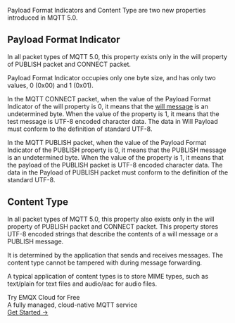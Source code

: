 Payload Format Indicators and Content Type are two new properties introduced in MQTT 5.0.

## Payload Format Indicator

In all packet types of MQTT 5.0, this property exists only in the will property of PUBLISH packet and CONNECT packet.

Payload Format Indicator occupies only one byte size, and has only two values, 0 (0x00) and 1 (0x01).

In the MQTT CONNECT packet, when the value of the Payload Format Indicator of the will property is 0, it means that the [will message](https://www.emqx.com/en/blog/use-of-mqtt-will-message) is an undetermined byte. When the value of the property is 1, it means that the test message is UTF-8 encoded character data. The data in Will Payload must conform to the definition of standard UTF-8.

In the MQTT PUBLISH packet, when the value of the Payload Format Indicator of the PUBLISH property is 0, it means that the PUBLISH message is an undetermined byte. When the value of the property is 1, it means that the payload of the PUBLISH packet is UTF-8 encoded character data. The data in the Payload of PUBLISH packet must conform to the definition of the standard UTF-8.

## Content Type

In all packet types of MQTT 5.0, this property also exists only in the will property of PUBLISH packet and CONNECT packet. This property stores UTF-8 encoded strings that describe the contents of a will message or a PUBLISH message.

It is determined by the application that sends and receives messages. The content type cannot be tampered with during message forwarding.

A typical application of content types is to store MIME types, such as text/plain for text files and audio/aac for audio files.


<section class="promotion">
    <div>
        Try EMQX Cloud for Free
        <div class="is-size-14 is-text-normal has-text-weight-normal">A fully managed, cloud-native MQTT service</div>
    </div>
    <a href="https://accounts.emqx.com/signup?continue=https://cloud-intl.emqx.com/console/deployments/0?oper=new" class="button is-gradient px-5">Get Started →</a>
</section>
